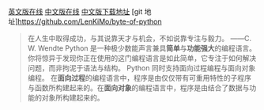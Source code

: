 [英文版在线](https://python.swaroopch.com/)
[中文版在线](https://bop.molun.net/)
[中文版下载地址](https://www.gitbook.com/book/lenkimo/byte-of-python-chinese-edition/)
[git 地址]https://github.com/LenKiMo/byte-of-python
> 在人生中取得成功，与其说靠天才与机会，不如说靠专注与毅力。 ——C. W. Wendte
> Python 是一种极少数能声言兼具**简单**与**功能强大**的编程语言。你将惊异于发现你正在使用的这门编程语言是如此简单，它专注于如何解决问题，而非拘泥于语法与结构。
Python 同时支持面向过程编程与面向对象编程。
在**面向过程**的编程语言中，程序是由仅仅带有可重用特性的子程序与函数所构建起来的。在**面向对象**的编程语言中，程序是由结合了数据与功能的对象所构建起来的。